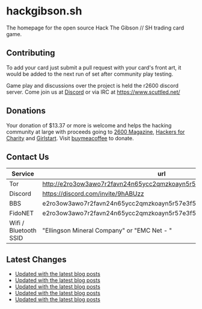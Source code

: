 # hackgibson.sh
The homepage for the open source Hack The Gibson // SH trading card game.


## Contributing

To add your card just submit a pull request with your card's front art, it would be added to the next run of set after community play testing.

Game play and discussions over the project is held the r2600 discord server. Come join us at [Discord](https://discord.com/invite/9hABUzz) or via IRC at https://www.scuttled.net/


## Donations

Your donation of $13.37 or more is welcome and helps the hacking community at large with proceeds going to [2600 Magazine](https://2600.com/), [Hackers for Charity](https://hackersforcharity.org) and [Girlstart](https://girlstart.org).  Visit [buymeacoffee](https://www.buymeacoffee.com/hackgibson.sh) to donate.


## Contact Us

Service | url
-|-
Tor | http://e2ro3ow3awo7r2favn24n65ycc2qmzkoayn5r57e3f56nvjwdcgg32ad.onion
Discord | https://discord.com/invite/9hABUzz
BBS | e2ro3ow3awo7r2favn24n65ycc2qmzkoayn5r57e3f56nvjwdcgg32ad.onion:23
FidoNET | e2ro3ow3awo7r2favn24n65ycc2qmzkoayn5r57e3f56nvjwdcgg32ad.onion:24554
Wifi / Bluetooth SSID | "Ellingson Mineral Company" or "EMC Net - <fidonet address>"

## Latest Changes
<!-- BLOG-POST-LIST:START -->
- [Updated with the latest blog posts](https://github.com/DFW2600/hackgibson.sh/commit/eb4b228545b3ff09ea08ad84acd774a1d764a500)
- [Updated with the latest blog posts](https://github.com/DFW2600/hackgibson.sh/commit/38effc8ad08e83725102a033f9e06e8d3890987f)
- [Updated with the latest blog posts](https://github.com/DFW2600/hackgibson.sh/commit/42b50f05ac0fe23114eee637af1c351843c3abc1)
- [Updated with the latest blog posts](https://github.com/DFW2600/hackgibson.sh/commit/a8fcd9b6375fa4d17420b495f0d02655ec0f8b29)
- [Updated with the latest blog posts](https://github.com/DFW2600/hackgibson.sh/commit/7d1afb73171240afaaeb138f1f06d2d6f08fecdf)
<!-- BLOG-POST-LIST:END -->
